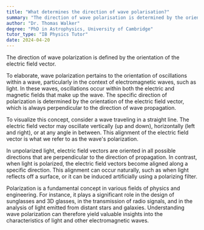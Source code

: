 ```yaml
---
title: "What determines the direction of wave polarisation?"
summary: "The direction of wave polarisation is determined by the orientation of the electric field vector."
author: "Dr. Thomas Walker"
degree: "PhD in Astrophysics, University of Cambridge"
tutor_type: "IB Physics Tutor"
date: 2024-04-20
---
```


The direction of wave polarization is defined by the orientation of the electric field vector.

To elaborate, wave polarization pertains to the orientation of oscillations within a wave, particularly in the context of electromagnetic waves, such as light. In these waves, oscillations occur within both the electric and magnetic fields that make up the wave. The specific direction of polarization is determined by the orientation of the electric field vector, which is always perpendicular to the direction of wave propagation.

To visualize this concept, consider a wave traveling in a straight line. The electric field vector may oscillate vertically (up and down), horizontally (left and right), or at any angle in between. This alignment of the electric field vector is what we refer to as the wave's polarization.

In unpolarized light, electric field vectors are oriented in all possible directions that are perpendicular to the direction of propagation. In contrast, when light is polarized, the electric field vectors become aligned along a specific direction. This alignment can occur naturally, such as when light reflects off a surface, or it can be induced artificially using a polarizing filter.

Polarization is a fundamental concept in various fields of physics and engineering. For instance, it plays a significant role in the design of sunglasses and 3D glasses, in the transmission of radio signals, and in the analysis of light emitted from distant stars and galaxies. Understanding wave polarization can therefore yield valuable insights into the characteristics of light and other electromagnetic waves.
    